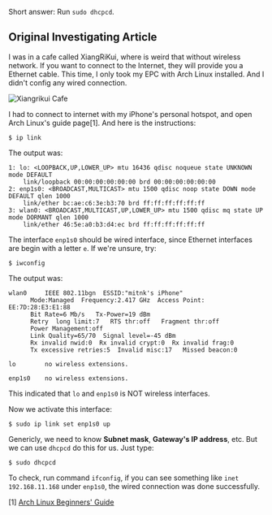 Short answer: Run `sudo dhcpcd`.

Original Investigating Article
------------------------------

I was in a cafe called XiangRiKui, where is weird that without wireless network. If you want to connect to the Internet, they will provide you a Ethernet cable. This time, I only took my EPC with Arch Linux installed. And I didn't config any wired connection.

![Xiangrikui Cafe](/images/2013/01/xiangrikui_cafe.jpg)

I had to connect to internet with my iPhone's personal hotspot, and open Arch Linux's guide page[1]. And here is the instructions:

    $ ip link

The output was:

    1: lo: <LOOPBACK,UP,LOWER_UP> mtu 16436 qdisc noqueue state UNKNOWN mode DEFAULT 
        link/loopback 00:00:00:00:00:00 brd 00:00:00:00:00:00
    2: enp1s0: <BROADCAST,MULTICAST> mtu 1500 qdisc noop state DOWN mode DEFAULT qlen 1000
        link/ether bc:ae:c6:3e:b3:70 brd ff:ff:ff:ff:ff:ff
    3: wlan0: <BROADCAST,MULTICAST,UP,LOWER_UP> mtu 1500 qdisc mq state UP mode DORMANT qlen 1000
        link/ether 46:5e:a0:b3:d4:ec brd ff:ff:ff:ff:ff:ff

The interface `enp1s0` should be wired interface, since Ethernet interfaces are begin with a letter `e`. If we're unsure, try:

    $ iwconfig

The output was:

    wlan0     IEEE 802.11bgn  ESSID:"mitnk's iPhone"  
          Mode:Managed  Frequency:2.417 GHz  Access Point: EE:7D:28:E3:E1:88   
          Bit Rate=6 Mb/s   Tx-Power=19 dBm   
          Retry  long limit:7   RTS thr:off   Fragment thr:off
          Power Management:off
          Link Quality=65/70  Signal level=-45 dBm  
          Rx invalid nwid:0  Rx invalid crypt:0  Rx invalid frag:0
          Tx excessive retries:5  Invalid misc:17   Missed beacon:0

    lo        no wireless extensions.

    enp1s0    no wireless extensions.

This indicated that `lo` and `enp1s0` is NOT wireless interfaces.

Now we activate this interface:

    $ sudo ip link set enp1s0 up

Genericly, we need to know **Subnet mask**, **Gateway's IP address**, etc. But
we can use `dhcpcd` do this for us. Just type:

    $ sudo dhcpcd

To check, run command `ifconfig`, if you can see something like
`inet 192.168.11.168` under `enp1s0`, the wired connection was done successfully.

[1] [Arch Linux Beginners' Guide](https://wiki.archlinux.org/index.php/Beginners'_Guide#Wired)